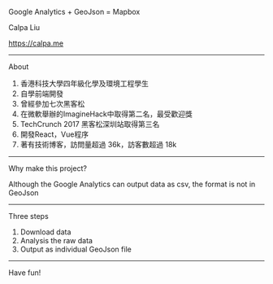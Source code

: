 Google Analytics + GeoJson = Mapbox

Calpa Liu

https://calpa.me

---

About

1. 香港科技大學四年級化學及環境工程學生
1. 自學前端開發
1. 曾經參加七次黑客松
1. 在微軟舉辦的ImagineHack中取得第二名，最受歡迎獎
1. TechCrunch 2017 黑客松深圳站取得第三名
1. 開發React，Vue程序
1. 著有技術博客，訪問量超過 36k，訪客數超過 18k
---

Why make this project?

Although the Google Analytics can output data as csv, the format is not in GeoJson

---

Three steps

1. Download data
1. Analysis the raw data
1. Output as individual GeoJson file

---

Have fun!
